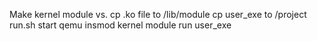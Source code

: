 Make kernel module vs.
cp .ko file to /lib/module
cp user_exe to /project
run.sh
start qemu
insmod kernel module
run user_exe


